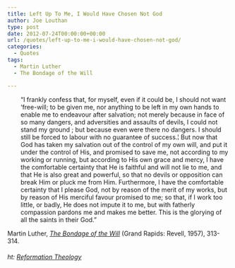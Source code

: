 ```yaml
---
title: Left Up To Me, I Would Have Chosen Not God
author: Joe Louthan
type: post
date: 2012-07-24T00:00:00+00:00
url: /quotes/left-up-to-me-i-would-have-chosen-not-god/
categories:
  - Quotes
tags:
  - Martin Luther
  - The Bondage of the Will

---
```

<p style="padding-left: 30px;">
  &#8220;I frankly confess that, for myself, even if it could be, I should not want &#8216;free-will; to be given me, nor anything to be left in my own hands to enable me to endeavour after salvation; not merely because in face of so many dangers, and adversities and assaults of devils, I could not stand my ground ; but because even were there no dangers. I should still be forced to labour with no guarantee of success.¦ But now that God has taken my salvation out of the control of my own will, and put it under the control of His, and promised to save me, not according to my working or running, but according to His own grace and mercy, I have the comfortable certainty that He is faithful and will not lie to me, and that He is also great and powerful, so that no devils or opposition can break Him or pluck me from Him. Furthermore, I have the comfortable certainty that I please God, not by reason of the merit of my works, but by reason of His merciful favour promised to me; so that, if I work too little, or badly, He does not impute it to me, but with fatherly compassion pardons me and makes me better. This is the glorying of all the saints in their God.&#8221;
</p>

Martin Luther, _<a href="http://www.amazon.com/gp/product/1619493012/ref=as_li_ss_tl?ie=UTF8&tag=iamlipr-20&linkCode=as2&camp=1789&creative=390957&creativeASIN=1619493012" target="_blank">The Bondage of the Will</a>_ (Grand Rapids: Revell, 1957), 313-314.

###### ht: <a href="http://www.reformationtheology.com/2011/02/i_dont_want_free_will_by_marti.php" target="_blank">Reformation Theology</a>